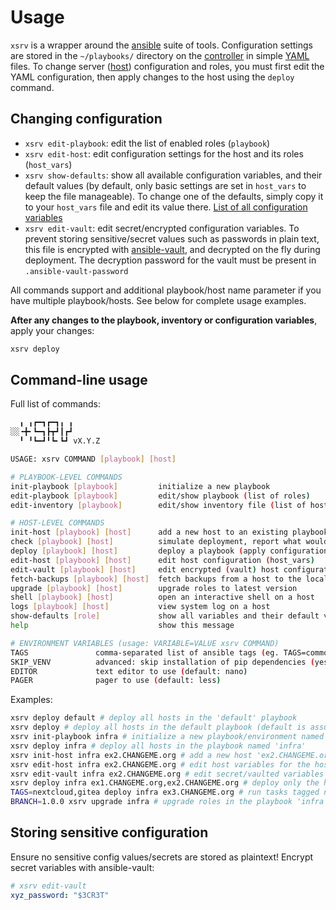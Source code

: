 # Usage

`xsrv` is a wrapper around the [ansible](https://en.wikipedia.org/wiki/Ansible_%28software%29) suite of tools. Configuration settings are stored in the `~/playbooks/` directory on the [controller](installation/controller-preparation.md) in simple [YAML](https://en.wikipedia.org/wiki/YAML) files. To change server ([host](installation/server-preparation.md)) configuration and roles, you must first edit the YAML configuration, then apply changes to the host using the `deploy` command.

## Changing configuration

- `xsrv edit-playbook`: edit the list of enabled roles (`playbook`)
- `xsrv edit-host`: edit configuration settings for the host and its roles (`host_vars`)
- `xsrv show-defaults`: show all available configuration variables, and their default values (by default, only basic settings are set in `host_vars` to keep the file manageable). To change one of the defaults, simply copy it to your `host_vars` file and edit its value there. [List of all configuration variables](configuration-variables.md)
- `xsrv edit-vault`: edit secret/encrypted configuration variables. To prevent storing sensitive/secret values such as passwords in plain text, this file is encrypted with [ansible-vault](https://docs.ansible.com/ansible/latest/cli/ansible-vault.html), and decrypted on the fly during deployment. The decryption password for the vault must be present in `.ansible-vault-password`

All commands support and additional playbook/host name parameter if you have multiple playbook/hosts. See below for complete usage examples.

**After any changes to the playbook, inventory or configuration variables**, apply your changes:

```bash
xsrv deploy
```

## Command-line usage

Full list of commands:

```bash
  ╻ ╻┏━┓┏━┓╻ ╻
░░╺╋╸┗━┓┣┳┛┃┏┛
  ╹ ╹┗━┛╹┗╸┗┛ vX.Y.Z

USAGE: xsrv COMMAND [playbook] [host]

# PLAYBOOK-LEVEL COMMANDS
init-playbook [playbook]         initialize a new playbook
edit-playbook [playbook]         edit/show playbook (list of roles)
edit-inventory [playbook]        edit/show inventory file (list of hosts)

# HOST-LEVEL COMMANDS
init-host [playbook] [host]      add a new host to an existing playbook
check [playbook] [host]          simulate deployment, report what would be changed
deploy [playbook] [host]         deploy a playbook (apply configuration/roles)
edit-host [playbook] [host]      edit host configuration (host_vars)
edit-vault [playbook] [host]     edit encrypted (vault) host configuration
fetch-backups [playbook] [host]  fetch backups from a host to the local backups/ directory
upgrade [playbook] [host]        upgrade roles to latest version
shell [playbook] [host]          open an interactive shell on a host
logs [playbook] [host]           view system log on a host
show-defaults [role]             show all variables and their default values
help                             show this message

# ENVIRONMENT VARIABLES (usage: VARIABLE=VALUE xsrv COMMAND)
TAGS               comma-separated list of ansible tags (eg. TAGS=common,monitoring xsrv deploy)
SKIP_VENV          advanced: skip installation of pip dependencies (yes/no, default: no)
EDITOR             text editor to use (default: nano)
PAGER              pager to use (default: less)


```

Examples:

```bash
xsrv deploy default # deploy all hosts in the 'default' playbook
xsrv deploy # deploy all hosts in the default playbook (default is assumed when no playbook name is specified)
xsrv init-playbook infra # initialize a new playbook/environment named 'infra'
xsrv deploy infra # deploy all hosts in the playbook named 'infra'
xsrv init-host infra ex2.CHANGEME.org # add a new host 'ex2.CHANGEME.org' to the playbook named 'infra'
xsrv edit-host infra ex2.CHANGEME.org # edit host variables for the host 'ex2.CHANGEME.org' in the playbook 'infra'
xsrv edit-vault infra ex2.CHANGEME.org # edit secret/vaulted variables for 'ex2.CHANGEME.org' in the playbook 'infra'
xsrv deploy infra ex1.CHANGEME.org,ex2.CHANGEME.org # deploy only the hosts ex1.CHANGEME.org and ex2.CHANGEME.org in the playbook 'infra'
TAGS=nextcloud,gitea deploy infra ex3.CHANGEME.org # run tasks tagged nextcloud or gitea on ex3.CHANGEME.org
BRANCH=1.0.0 xsrv upgrade infra # upgrade roles in the playbook 'infra' to version 1.0.0
```


## Storing sensitive configuration

Ensure no sensitive config values/secrets are stored as plaintext! Encrypt secret variables with ansible-vault:

```yaml
# xsrv edit-vault
xyz_password: "$3CR3T"
```
